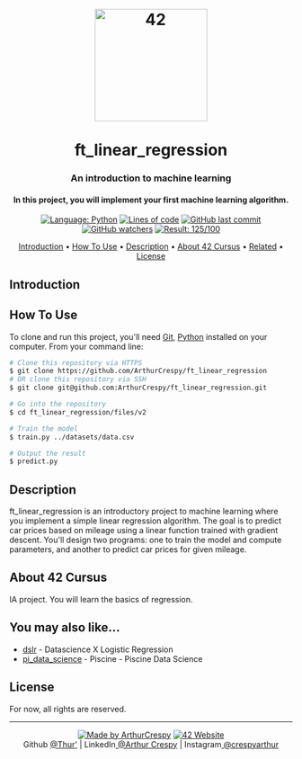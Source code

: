 <h1 align="center">
  <br>
  <a href="https://www.github.com/ArthurCrespy"><img src="https://42.fr/wp-content/uploads/2021/05/42-Final-sigle-seul.svg" alt="42" width="200"></a>
  <br><br>
  ft_linear_regression
  <br>
</h1>

<h3 align="center">An introduction to machine learning</h3>

<h4 align="center">In this project, you will implement your first machine learning algorithm.</a></h4>

<p align="center">
    <a href="https://github.com/ArthurCrespy/ft_linear_regression/search?l=python"> <img alt="Language: Python" src="https://img.shields.io/badge/language-Python-yellow"></a>
    <a href="https://github.com/ArthurCrespy/ft_linear_regression"> <img alt="Lines of code" src="https://img.shields.io/tokei/lines/github/ArthurCrespy/ft_linear_regression"></a>
    <a href="https://github.com/ArthurCrespy/ft_linear_regression/commits"> <img alt="GitHub last commit" src="https://img.shields.io/github/last-commit/ArthurCrespy/ft_linear_regression?color=yellow"></a>
    <a href="https://github.com/ArthurCrespy/ft_linear_regression/watchers"> <img alt="GitHub watchers" src="https://img.shields.io/github/watchers/ArthurCrespy/ft_linear_regression?color=ff69b4"></a>
    <a href="https://projects.intra.42.fr/42cursus-ft_linear_regression/acrespy"> <img alt="Result: 125/100" src="https://img.shields.io/badge/result-125/100-brightgreen"></a>

</p>

<p align="center">
  <a href="#introduction">Introduction</a> •
  <a href="#how-to-use">How To Use</a> •
  <a href="#description">Description</a> •
  <a href="#about-42-cursus">About 42 Cursus</a> •
  <a href="#you-may-also-like">Related</a> •
  <a href="#license">License</a>
</p>

## Introduction


## How To Use

To clone and run this project, you'll need [Git](https://git-scm.com), [Python](https://https://www.python.org//) installed on your computer. From your command line:

```bash
# Clone this repository via HTTPS
$ git clone https://github.com/ArthurCrespy/ft_linear_regression
# OR clone this repository via SSH
$ git clone git@github.com:ArthurCrespy/ft_linear_regression.git

# Go into the repository
$ cd ft_linear_regression/files/v2

# Train the model
$ train.py ../datasets/data.csv

# Output the result
$ predict.py
```

## Description

ft_linear_regression is an introductory project to machine learning where you implement a simple linear regression algorithm.
The goal is to predict car prices based on mileage using a linear function trained with gradient descent.
You'll design two programs: one to train the model and compute parameters, and another to predict car prices for given mileage.

## About 42 Cursus

IA project. You will learn the basics of regression.

## You may also like...

- [dslr](https://github.com/ArthurCrespy/dslr) - Datascience X Logistic Regression
- [pi_data_science](https://github.com/ArthurCrespy/pi_data_science) - Piscine - Piscine Data Science

## License

For now, all rights are reserved.

---
<p align="center">
    <a href="https://github.com/ArthurCrespy"> <img alt="Made by ArthurCrespy" src="https://img.shields.io/badge/made%20by-ArthurCrespy-blue"></a>
    <a href="https://42.fr"><img alt="42 Website" src="https://img.shields.io/badge/website-42.fr-blue"></a>
    <br>
    Github <a href="https://github.com/ArthurCrespy" target="_blank">@Thur'</a> |
    LinkedIn<a href="https://fr.linkedin.com/in/crespyarthur" target="_blank"> @Arthur Crespy</a> |
    Instagram<a href="https://instagram.com/arthurcrespy" target="_blank"> @crespyarthur</a> 
</p>
